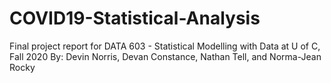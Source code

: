 # COVID19-Statistical-Analysis
Final project report for DATA 603 - Statistical Modelling with Data at U of C, Fall 2020
By: Devin Norris, Devan Constance, Nathan Tell, and Norma-Jean Rocky
